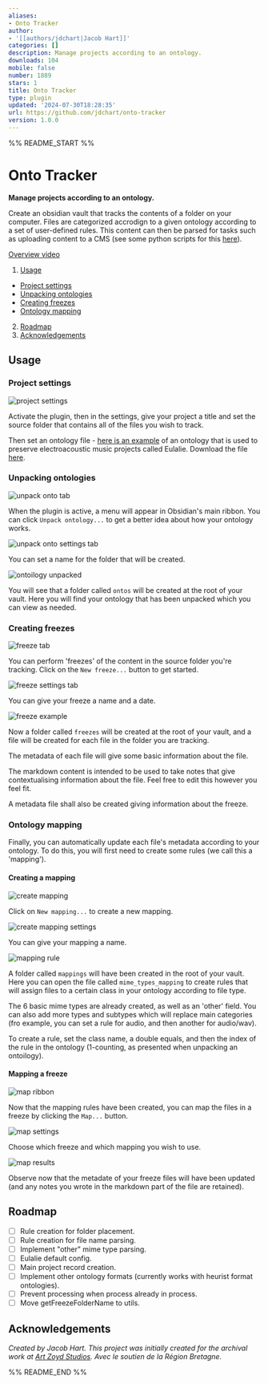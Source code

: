 ```yaml
---
aliases:
- Onto Tracker
author:
- '[[authors/jdchart|Jacob Hart]]'
categories: []
description: Manage projects according to an ontology.
downloads: 104
mobile: false
number: 1889
stars: 1
title: Onto Tracker
type: plugin
updated: '2024-07-30T18:28:35'
url: https://github.com/jdchart/onto-tracker
version: 1.0.0
---
```


%% README_START %%

# Onto Tracker

**Manage projects according to an ontology.**

Create an obsidian vault that tracks the contents of a folder on your computer. Files are categorized accrodign to a given ontology according to a set of user-defined rules. This content can then be parsed for tasks such as uploading content to a CMS (see some python scripts for this [here](https://github.com/jdchart/onto-tracker-parse)).

[Overview video](https://youtu.be/buvZarctQKc)

1. [Usage](#usage)
- [Project settings](#project-settings)
- [Unpacking ontologies](#unpacking-ontologies)
- [Creating freezes](#creating-freezes)
- [Ontology mapping](#ontology-mapping)
2. [Roadmap](#roadmap)
3. [Acknowledgements](#acknowledgements)

## Usage

### Project settings

![project settings](https://raw.githubusercontent.com/jdchart/onto-tracker/HEAD//docs/project_settings.png)

Activate the plugin, then in the settings, give your project a title and set the source folder that contains all of the files you wish to track.

Then set an ontology file - [here is an example](https://zenodo.org/records/8084209) of an ontology that is used to preserve electroacoustic music projects called Eulalie. Download the file [here](https://zenodo.org/records/8084209/files/Eulalie.php.xml?download=1).

### Unpacking ontologies

![unpack onto tab](https://raw.githubusercontent.com/jdchart/onto-tracker/HEAD//docs/ontos_1.png)

When the plugin is active, a menu will appear in Obsidian's main ribbon. You can click `Unpack ontology...` to get a better idea about how your ontology works.

![unpack onto settings tab](https://raw.githubusercontent.com/jdchart/onto-tracker/HEAD//docs/ontos_2.png)

You can set a name for the folder that will be created.

![ontoilogy unpacked](https://raw.githubusercontent.com/jdchart/onto-tracker/HEAD//docs/ontos_3.png)

You will see that a folder called `ontos` will be created at the root of your vault. Here you will find your ontology that has been unpacked which you can view as needed.

### Creating freezes

![freeze tab](https://raw.githubusercontent.com/jdchart/onto-tracker/HEAD//docs/freeze_1.png)

You can perform 'freezes' of the content in the source folder you're tracking. Click on the `New freeze...` button to get started.

![freeze settings tab](https://raw.githubusercontent.com/jdchart/onto-tracker/HEAD//docs/freeze_2.png)

You can give your freeze a name and a date.

![freeze example](https://raw.githubusercontent.com/jdchart/onto-tracker/HEAD//docs/freeze_3.png)

Now a folder called `freezes` will be created at the root of your vault, and a file will be created for each file in the folder you are tracking. 

The metadata of each file will give some basic information about the file.

The markdown content is intended to be used to take notes that give contextualising information about the file. Feel free to edit this however you feel fit.

A metadata file shall also be created giving information about the freeze.

### Ontology mapping

Finally, you can automatically update each file's metadata according to your ontology. To do this, you will first need to create some rules (we call this a 'mapping').

#### Creating a mapping

![create mapping](https://raw.githubusercontent.com/jdchart/onto-tracker/HEAD//docs/map1.png)

Click on `New mapping...` to create a new mapping.

![create mapping settings](https://raw.githubusercontent.com/jdchart/onto-tracker/HEAD//docs/map2.png)

You can give your mapping a name.

![mapping rule](https://raw.githubusercontent.com/jdchart/onto-tracker/HEAD//docs/map3.png)

A folder called `mappings` will have been created in the root of your vault. Here you can open the file called `mime_types_mapping` to create rules that will assign files to a certain class in your ontology according to file type.

The 6 basic mime types are already created, as well as an 'other' field. You can also add more types and subtypes which will replace main categories (fro example, you can set a rule for audio, and then another for audio/wav).

To create a rule, set the class name, a double equals, and then the index of the rule in the ontology (1-counting, as presented when unpacking an ontoilogy).

#### Mapping a freeze

![map ribbon](https://raw.githubusercontent.com/jdchart/onto-tracker/HEAD//docs/map4.png)

Now that the mapping rules have been created, you can map the files in a freeze by clicking the `Map...` button.

![map settings](https://raw.githubusercontent.com/jdchart/onto-tracker/HEAD//docs/map5.png)

Choose which freeze and which mapping you wish to use.

![map results](https://raw.githubusercontent.com/jdchart/onto-tracker/HEAD//docs/map6.png)

Observe now that the metadate of your freeze files will have been updated (and any notes you wrote in the markdown part of the file are retained).

## Roadmap

- [ ] Rule creation for folder placement.
- [ ] Rule creation for file name parsing.
- [ ] Implement "other" mime type parsing.
- [ ] Eulalie default config.
- [ ] Main project record creation.
- [ ] Implement other ontology formats (currently works with heurist format ontologies).
- [ ] Prevent processing when process already in process.
- [ ] Move getFreezeFolderName to utils.

## Acknowledgements

_Created by Jacob Hart._
_This project was initially created for the archival work at [Art Zoyd Studios](https://artzoydstudios.com/en/)._
_Avec le soutien de la Région Bretagne._

%% README_END %%